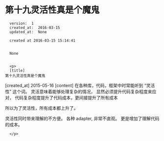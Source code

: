 
  # 第十九灵活性真是个魔鬼

      version:  1
      created_at:  2016-03-15
      updated_at:  None

      created at 2016-03-15 15:14:41 


      None


      <p>
      [title]
    第十九灵活性真是个魔鬼
    
[created_at]
    2015-05-16
[content]
在各种库，代码，框架中时常能听到 “灵活性” 这个词。 
灵活意味着能够处理复杂的情况， 
显然必须提升代码复杂程度来应对， 
代码复杂程度提升了代码成本，更间接提升了所有成本

所以为了灵活性，所有成本都上升了。 

灵活性同时带来理解的不方便。 各种 adapter, 非常不直观。 更是增加了理解代码的成本。 

      </p>

  